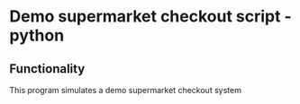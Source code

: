 # Demo supermarket checkout script - python

## Functionality

This program simulates a demo supermarket checkout system